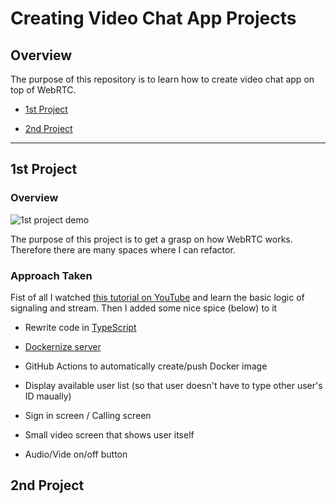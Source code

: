 # Creating Video Chat App Projects

## Overview

The purpose of this repository is to learn how to create video chat app on top of WebRTC.

- [1st Project](#1st-project)

- [2nd Project](#2nd-project)

---

## 1st Project

### Overview

![1st project demo](/images/demo1.gif)

The purpose of this project is to get a grasp on how WebRTC works. Therefore there are many spaces where I can refactor.

### Approach Taken

Fist of all I watched [this tutorial on YouTube](https://www.youtube.com/watch?v=oxFr7we3LC8) and learn the basic logic of signaling and stream. Then I added some nice spice (below) to it

- Rewrite code in [TypeScript](https://www.typescriptlang.org/)

- [Dockernize server](https://www.docker.com/)

- GitHub Actions to automatically create/push Docker image

- Display available user list (so that user doesn't have to type other user's ID maually)

- Sign in screen / Calling screen

- Small video screen that shows user itself

- Audio/Vide on/off button

## 2nd Project
